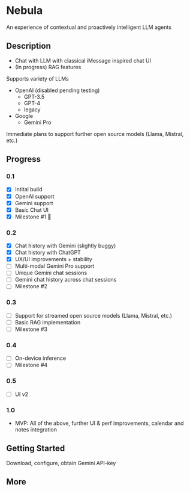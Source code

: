 # Nebula

An experience of contextual and proactively intelligent LLM agents

## Description

* Chat with LLM with classical iMessage inspired chat UI
* (In progress) RAG features

Supports variety of LLMs 
* OpenAI (disabled pending testing)
    * GPT-3.5
    * GPT-4
    * legacy
* Google
    * Gemini Pro

 Immediate plans to support further open source models (Llama, Mistral, etc.)
 
## Progress

### 0.1
- [x] Intital build
- [x] OpenAI support
- [x] Gemini support
- [x] Basic Chat UI
- [x] Milestone #1 :tada:

### 0.2
- [x] Chat history with Gemini (slightly buggy)
- [x] Chat history with ChatGPT
- [x] UX/UI improvements + stability
- [ ] Multi-modal Gemini Pro support
- [ ] Unique Gemini chat sessions
- [ ] Gemini chat history across chat sessions
- [ ] Milestone #2

### 0.3
- [ ] Support for streamed open source models (Llama, Mistral, etc.)
- [ ] Basic RAG implementation
- [ ] Milestone #3

### 0.4
- [ ] On-device inference
- [ ] Milestone #4

### 0.5
- [ ] UI v2
### 1.0
* MVP: All of the above, further UI & perf improvements, calendar and notes integration


## Getting Started
Download, configure, obtain Gemini API-key

## More

